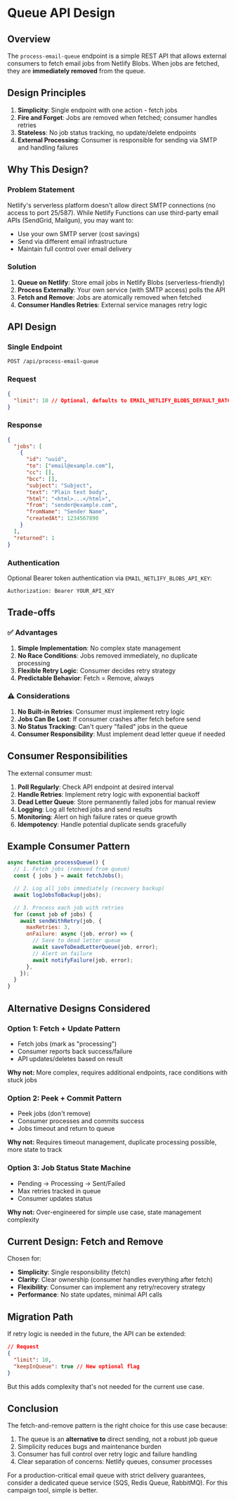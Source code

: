 # Queue API Design

## Overview

The `process-email-queue` endpoint is a simple REST API that allows external consumers to fetch email jobs from Netlify Blobs. When jobs are fetched, they are **immediately removed** from the queue.

## Design Principles

1. **Simplicity**: Single endpoint with one action - fetch jobs
2. **Fire and Forget**: Jobs are removed when fetched; consumer handles retries
3. **Stateless**: No job status tracking, no update/delete endpoints
4. **External Processing**: Consumer is responsible for sending via SMTP and handling failures

## Why This Design?

### Problem Statement

Netlify's serverless platform doesn't allow direct SMTP connections (no access to port 25/587). While Netlify Functions can use third-party email APIs (SendGrid, Mailgun), you may want to:

- Use your own SMTP server (cost savings)
- Send via different email infrastructure
- Maintain full control over email delivery

### Solution

1. **Queue on Netlify**: Store email jobs in Netlify Blobs (serverless-friendly)
2. **Process Externally**: Your own service (with SMTP access) polls the API
3. **Fetch and Remove**: Jobs are atomically removed when fetched
4. **Consumer Handles Retries**: External service manages retry logic

## API Design

### Single Endpoint

```
POST /api/process-email-queue
```

### Request

```json
{
  "limit": 10 // Optional, defaults to EMAIL_NETLIFY_BLOBS_DEFAULT_BATCH_SIZE
}
```

### Response

```json
{
  "jobs": [
    {
      "id": "uuid",
      "to": ["email@example.com"],
      "cc": [],
      "bcc": [],
      "subject": "Subject",
      "text": "Plain text body",
      "html": "<html>...</html>",
      "from": "sender@example.com",
      "fromName": "Sender Name",
      "createdAt": 1234567890
    }
  ],
  "returned": 1
}
```

### Authentication

Optional Bearer token authentication via `EMAIL_NETLIFY_BLOBS_API_KEY`:

```
Authorization: Bearer YOUR_API_KEY
```

## Trade-offs

### ✅ Advantages

1. **Simple Implementation**: No complex state management
2. **No Race Conditions**: Jobs removed immediately, no duplicate processing
3. **Flexible Retry Logic**: Consumer decides retry strategy
4. **Predictable Behavior**: Fetch = Remove, always

### ⚠️ Considerations

1. **No Built-in Retries**: Consumer must implement retry logic
2. **Jobs Can Be Lost**: If consumer crashes after fetch before send
3. **No Status Tracking**: Can't query "failed" jobs in the queue
4. **Consumer Responsibility**: Must implement dead letter queue if needed

## Consumer Responsibilities

The external consumer must:

1. **Poll Regularly**: Check API endpoint at desired interval
2. **Handle Retries**: Implement retry logic with exponential backoff
3. **Dead Letter Queue**: Store permanently failed jobs for manual review
4. **Logging**: Log all fetched jobs and send results
5. **Monitoring**: Alert on high failure rates or queue growth
6. **Idempotency**: Handle potential duplicate sends gracefully

## Example Consumer Pattern

```javascript
async function processQueue() {
  // 1. Fetch jobs (removed from queue)
  const { jobs } = await fetchJobs();

  // 2. Log all jobs immediately (recovery backup)
  await logJobsToBackup(jobs);

  // 3. Process each job with retries
  for (const job of jobs) {
    await sendWithRetry(job, {
      maxRetries: 3,
      onFailure: async (job, error) => {
        // Save to dead letter queue
        await saveToDeadLetterQueue(job, error);
        // Alert on failure
        await notifyFailure(job, error);
      },
    });
  }
}
```

## Alternative Designs Considered

### Option 1: Fetch + Update Pattern

- Fetch jobs (mark as "processing")
- Consumer reports back success/failure
- API updates/deletes based on result

**Why not:** More complex, requires additional endpoints, race conditions with stuck jobs

### Option 2: Peek + Commit Pattern

- Peek jobs (don't remove)
- Consumer processes and commits success
- Jobs timeout and return to queue

**Why not:** Requires timeout management, duplicate processing possible, more state to track

### Option 3: Job Status State Machine

- Pending → Processing → Sent/Failed
- Max retries tracked in queue
- Consumer updates status

**Why not:** Over-engineered for simple use case, state management complexity

## Current Design: Fetch and Remove

Chosen for:

- **Simplicity**: Single responsibility (fetch)
- **Clarity**: Clear ownership (consumer handles everything after fetch)
- **Flexibility**: Consumer can implement any retry/recovery strategy
- **Performance**: No state updates, minimal API calls

## Migration Path

If retry logic is needed in the future, the API can be extended:

```json
// Request
{
  "limit": 10,
  "keepInQueue": true // New optional flag
}
```

But this adds complexity that's not needed for the current use case.

## Conclusion

The fetch-and-remove pattern is the right choice for this use case because:

1. The queue is an **alternative to** direct sending, not a robust job queue
2. Simplicity reduces bugs and maintenance burden
3. Consumer has full control over retry logic and failure handling
4. Clear separation of concerns: Netlify queues, consumer processes

For a production-critical email queue with strict delivery guarantees, consider a dedicated queue service (SQS, Redis Queue, RabbitMQ). For this campaign tool, simple is better.
